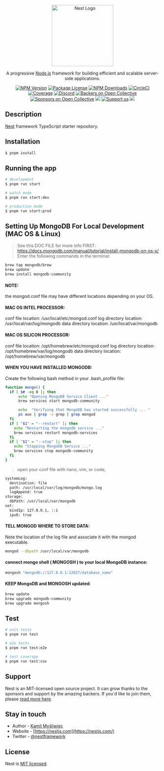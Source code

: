 <p align="center">
  <a href="http://nestjs.com/" target="blank"><img src="https://nestjs.com/img/logo-small.svg" width="200" alt="Nest Logo" /></a>
</p>

[circleci-image]: https://img.shields.io/circleci/build/github/nestjs/nest/master?token=abc123def456
[circleci-url]: https://circleci.com/gh/nestjs/nest

  <p align="center">A progressive <a href="http://nodejs.org" target="_blank">Node.js</a> framework for building efficient and scalable server-side applications.</p>
    <p align="center">
<a href="https://www.npmjs.com/~nestjscore" target="_blank"><img src="https://img.shields.io/npm/v/@nestjs/core.svg" alt="NPM Version" /></a>
<a href="https://www.npmjs.com/~nestjscore" target="_blank"><img src="https://img.shields.io/npm/l/@nestjs/core.svg" alt="Package License" /></a>
<a href="https://www.npmjs.com/~nestjscore" target="_blank"><img src="https://img.shields.io/npm/dm/@nestjs/common.svg" alt="NPM Downloads" /></a>
<a href="https://circleci.com/gh/nestjs/nest" target="_blank"><img src="https://img.shields.io/circleci/build/github/nestjs/nest/master" alt="CircleCI" /></a>
<a href="https://coveralls.io/github/nestjs/nest?branch=master" target="_blank"><img src="https://coveralls.io/repos/github/nestjs/nest/badge.svg?branch=master#9" alt="Coverage" /></a>
<a href="https://discord.gg/G7Qnnhy" target="_blank"><img src="https://img.shields.io/badge/discord-online-brightgreen.svg" alt="Discord"/></a>
<a href="https://opencollective.com/nest#backer" target="_blank"><img src="https://opencollective.com/nest/backers/badge.svg" alt="Backers on Open Collective" /></a>
<a href="https://opencollective.com/nest#sponsor" target="_blank"><img src="https://opencollective.com/nest/sponsors/badge.svg" alt="Sponsors on Open Collective" /></a>
  <a href="https://paypal.me/kamilmysliwiec" target="_blank"><img src="https://img.shields.io/badge/Donate-PayPal-ff3f59.svg"/></a>
    <a href="https://opencollective.com/nest#sponsor"  target="_blank"><img src="https://img.shields.io/badge/Support%20us-Open%20Collective-41B883.svg" alt="Support us"></a>
  <a href="https://twitter.com/nestframework" target="_blank"><img src="https://img.shields.io/twitter/follow/nestframework.svg?style=social&label=Follow"></a>
</p>
  <!--[![Backers on Open Collective](https://opencollective.com/nest/backers/badge.svg)](https://opencollective.com/nest#backer)
  [![Sponsors on Open Collective](https://opencollective.com/nest/sponsors/badge.svg)](https://opencollective.com/nest#sponsor)-->

## Description

[Nest](https://github.com/nestjs/nest) framework TypeScript starter repository.

## Installation

```bash
$ pnpm install
```

## Running the app

```bash
# development
$ pnpm run start

# watch mode
$ pnpm run start:dev

# production mode
$ pnpm run start:prod
```

## Setting Up MongoDB For Local Development (MAC OS & Linux)
>See this DOC FILE for more info FIRST: https://docs.mongodb.com/manual/tutorial/install-mongodb-on-os-x/
Enter the following commands in the terminal: 
```bash
brew tap mongodb/brew
brew update
brew install mongodb-community
```
#### NOTE: 
the mongod.conf file may have different locations depending on your OS. 
#### MAC OS INTEL PROCESSOR:
conf file location: /usr/local/etc/mongod.conf
log directory location: /usr/local/var/log/mongodb
data directory location: /usr/local/var/mongodb

#### MAC OS SILICON PROCESSOR:
conf file location: /opt/homebrew/etc/mongod.conf
log directory location: /opt/homebrew/var/log/mongodb
data directory location: /opt/homebrew/var/mongodb

#### WHEN YOU HAVE INSTALLED MONGODB: 
Create the following bash method in your .bash_profile file: 
```bash
function mongo() {
  if [ $# -eq 0 ]; then
      echo "Opening MongoDB Service Client ..."
      brew services start mongodb-community

      echo  "Verifying that MongoDB has started successfully ... "
      ps aux | grep -v grep | grep mongod
  fi
  if [ "$1" = "--restart" ]; then
    echo "Restarting the mongodb service ..."
    brew services restart mongodb-services
  fi  
  if [ "$1" = "--stop" ]; then
    echo "Stopping MongoDB Service ..."
    brew services stop mongodb-community
  fi  
}
```
> open your conf file with nano, vim, or code,
```bash
systemLog:
  destination: file
  path: /usr/local/var/log/mongodb/mongo.log
  logAppend: true
storage:
  dbPath: /usr/local/var/mongodb
net:
  bindIp: 127.0.0.1, ::1
  ipv6: true
```

#### TELL MONGOD WHERE TO STORE DATA:
Note the location of the log file and associate it with the mongod executable.
```bash
mongod --dbpath /usr/local/var/mongodb
```

#### connect mongo shell ( MONGOSH ) to your local MongoDB instance:
```bash
mongosh "mongodb://127.0.0.1:12027/database_name"
```
#### KEEP MongoDB and MONGOSH updated:
```bash
brew update
brew upgrade mongodb-community
brew upgrade mongosh
```

## Test

```bash
# unit tests
$ pnpm run test

# e2e tests
$ pnpm run test:e2e

# test coverage
$ pnpm run test:cov
```

## Support

Nest is an MIT-licensed open source project. It can grow thanks to the sponsors and support by the amazing backers. If you'd like to join them, please [read more here](https://docs.nestjs.com/support).

## Stay in touch

- Author - [Kamil Myśliwiec](https://kamilmysliwiec.com)
- Website - [https://nestjs.com](https://nestjs.com/)
- Twitter - [@nestframework](https://twitter.com/nestframework)

## License

Nest is [MIT licensed](LICENSE).
